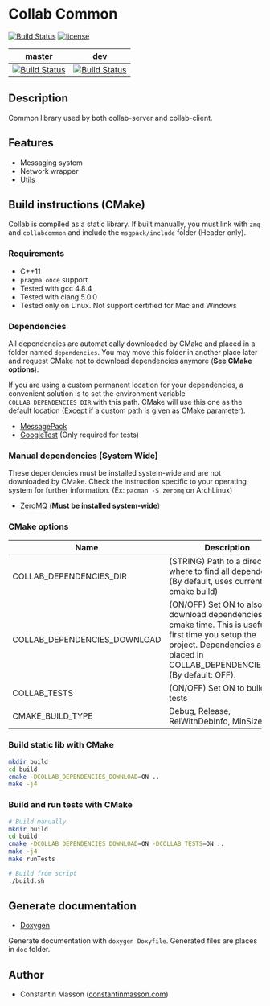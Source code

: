 # Collab Common

[![Build Status](https://travis-ci.org/CollabServer/collab-common.svg?branch=master)](https://travis-ci.org/CollabServer/collab-common)
[![license](https://img.shields.io/badge/license-LGPLv3.0-blue.svg)](https://github.com/CollabServer/collab-common/blob/master/LICENSE.txt)

| master | dev |
| :-----: | :-----: |
| [![Build Status](https://travis-ci.org/CollabServer/collab-common.svg?branch=master)](https://travis-ci.org/CollabServer/collab-common) | [![Build Status](https://travis-ci.org/CollabServer/collab-common.svg?branch=dev)](https://travis-ci.org/CollabServer/collab-common) |


## Description
Common library used by both collab-server and collab-client.


## Features
- Messaging system
- Network wrapper
- Utils


## Build instructions (CMake)
Collab is compiled as a static library. If built manually, you must link with
`zmq` and `collabcommon` and include the `msgpack/include` folder (Header only).

### Requirements
- C++11
- `pragma once` support
- Tested with gcc 4.8.4
- Tested with clang 5.0.0
- Tested only on Linux. Not support certified for Mac and Windows

### Dependencies
All dependencies are automatically downloaded by CMake and placed in a folder
named `dependencies`.
You may move this folder in another place later and request CMake not to
download dependencies anymore (**See CMake options**).

If you are using a custom permanent location for your dependencies, a convenient
solution is to set the environment variable `COLLAB_DEPENDENCIES_DIR` with this path.
CMake will use this one as the default location (Except if a custom path is
given as CMake parameter).

- [MessagePack](https://msgpack.org/)
- [GoogleTest](https://github.com/google/googletest) (Only required for tests)

### Manual dependencies (System Wide)
These dependencies must be installed system-wide and are not downloaded by CMake.
Check the instruction specific to your operating system for further information.
(Ex: `pacman -S zeromq` on ArchLinux)

- [ZeroMQ](http://zeromq.org/) (**Must be installed system-wide**)

### CMake options
| Name | Description |
| --- | --- |
| COLLAB_DEPENDENCIES_DIR | (STRING) Path to a directory where to find all dependencies (By default, uses current cmake build) |
| COLLAB_DEPENDENCIES_DOWNLOAD | (ON/OFF) Set ON to also download dependencies at cmake time. This is useful the first time you setup the project. Dependencies are placed in COLLAB_DEPENDENCIES_DIR. (By default: OFF).|
| COLLAB_TESTS | (ON/OFF) Set ON to build unit tests |
| CMAKE_BUILD_TYPE | Debug, Release, RelWithDebInfo, MinSizeRel |

### Build static lib with CMake
```bash
mkdir build
cd build
cmake -DCOLLAB_DEPENDENCIES_DOWNLOAD=ON ..
make -j4
```

### Build and run tests with CMake
```bash
# Build manually
mkdir build
cd build
cmake -DCOLLAB_DEPENDENCIES_DOWNLOAD=ON -DCOLLAB_TESTS=ON ..
make -j4
make runTests

# Build from script
./build.sh
```


## Generate documentation
- [Doxygen](https://www.stack.nl/~dimitri/doxygen/)

Generate documentation with `doxygen Doxyfile`.
Generated files are places in `doc` folder.


## Author
- Constantin Masson ([constantinmasson.com](http://constantinmasson.com/))



